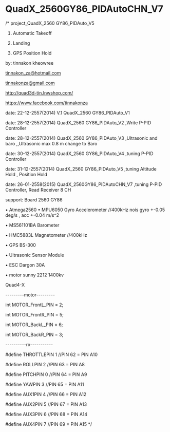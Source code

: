# QuadX_2560GY86_PIDAutoCHN_V7
/*
project_QuadX_2560 GY86_PIDAuto_V5 

1. Automatic  Takeoff 

2. Landing

3. GPS Position Hold

by: tinnakon kheowree  

tinnakon_za@hotmail.com

tinnakonza@gmail.com

http://quad3d-tin.lnwshop.com/

https://www.facebook.com/tinnakonza

date: 22-12-2557(2014)  V.1 QuadX_2560 GY86_PIDAuto_V1

date: 28-12-2557(2014)      QuadX_2560 GY86_PIDAuto_V2   ,Write P-PID Controller

date: 28-12-2557(2014)      QuadX_2560 GY86_PIDAuto_V3   ,Ultrasonic and baro ,,Ultrasonic max 0.8 m change to Baro

date: 30-12-2557(2014)      QuadX_2560 GY86_PIDAuto_V4   ,tuning P-PID Controller

date: 31-12-2557(2014)      QuadX_2560 GY86_PIDAuto_V5   ,tuning Altitude Hold , Position Hold

date: 26-01-2558(2015)      QuadX_2560GY86_PIDAutoCHN_V7 ,tuning P-PID Controller, Read Receiver 8 CH

support:  Board 2560  GY86

• Atmega2560
• MPU6050 Gyro Accelerometer //400kHz nois gyro +-0.05 deg/s , acc +-0.04 m/s^2

• MS561101BA Barometer

• HMC5883L Magnetometer //400kHz

• GPS BS-300

• Ultrasonic Sensor Module

• ESC Dargon 30A

• motor sunny 2212 1400kv 

Quad4-X

---------motor---------

int MOTOR_FrontL_PIN = 2;

int MOTOR_FrontR_PIN = 5;

int MOTOR_BackL_PIN = 6;

int MOTOR_BackR_PIN = 3;

----------rx-----------  

#define THROTTLEPIN                1  //PIN 62 =  PIN A10

#define ROLLPIN                    2  //PIN 63 =  PIN A8

#define PITCHPIN                   0  //PIN 64 =  PIN A9

#define YAWPIN                     3  //PIN 65 =  PIN A11

#define AUX1PIN                    4  //PIN 66 =  PIN A12

#define AUX2PIN                    5  //PIN 67 =  PIN A13

#define AUX3PIN                    6  //PIN 68 =  PIN A14

#define AUX4PIN                    7  //PIN 69 =  PIN A15
*/
